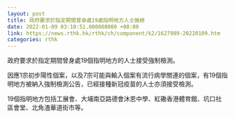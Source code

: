 ```yaml
---
layout: post
title: 政府要求於指定期間曾身處19處指明地方人士強檢
date: 2022-01-09 03:10:51.000000000 +08:00
link: https://news.rthk.hk/rthk/ch/component/k2/1627989-20220109.htm
categories: rthk
---
```


政府要求於指定期間曾身處19個指明地方的人士接受強制檢測。

因應1宗初步陽性個案，以及7宗可能與輸入個案有流行病學關連的個案，有19個指明地方被納入強制檢測公告，已經接種新冠疫苗的人士亦須接受檢測。

19個指明地方包括工展會、大埔南亞路德會沐恩中學、紅磡香港體育館、坑口社區會堂、北角渣華道街市等。

